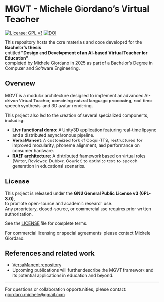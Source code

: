 # MGVT - Michele Giordano’s Virtual Teacher
[![License: GPL v3](https://img.shields.io/badge/License-GPLv3-blue.svg)](https://www.gnu.org/licenses/gpl-3.0)
[![DOI](https://zenodo.org/badge/1010647488.svg)](https://doi.org/10.5281/zenodo.15769233)

This repository hosts the core materials and code developed for the **Bachelor’s thesis**  
entitled **"Design and Development of an AI-based Virtual Teacher for Education"**,  
completed by Michele Giordano in 2025 as part of a Bachelor’s Degree in Computer and Software Engineering.

## Overview

MGVT is a modular architecture designed to implement an advanced AI-driven Virtual Teacher,
combining natural language processing, real-time speech synthesis, and 3D avatar rendering.

This project also led to the creation of several specialized components, including:

- **Live functional demo**: A Unity3D application featuring real-time lipsync and a distributed asynchronous pipeline.
- **VerbaManent**: A customized fork of Coqui-TTS, restructured for improved modularity, phoneme alignment, and performance on consumer hardware.
- **RAEF architecture**: A distributed framework based on virtual roles (Writer, Reviewer, Dubber, Courier) to optimize text-to-speech generation in educational scenarios.

## License

This project is released under the **GNU General Public License v3 (GPL-3.0)**,  
to promote open-source and academic research use.  
Any proprietary, closed-source, or commercial use requires prior written authorization.

See the [LICENSE](LICENSE) file for complete terms.

For commercial licensing or special agreements, please contact Michele Giordano.

## References and related work

- [VerbaManent repository](https://github.com/michele-giordano/verbamanent)
- Upcoming publications will further describe the MGVT framework and its potential applications in education and beyond.

---

For questions or collaboration opportunities, please contact:  
[giordano.michele@gmail.com](mailto:giordano.michele@gmail.com)
